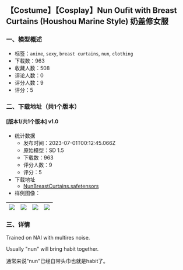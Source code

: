 ## 【Costume】【Cosplay】Nun Oufit with Breast Curtains (Houshou Marine Style) 奶盖修女服 
### 一、模型概述

- 标签：`anime`, `sexy`, `breast curtains`, `nun`, `clothing`
- 下载数：963
- 收藏人数：508
- 评论人数：0
- 评分人数：9
- 评分：5

### 二、下载地址（共1个版本）

#### [版本1/共1个版本] v1.0

- 统计数据
  - 发布时间：2023-07-01T00:12:45.066Z
  - 原始模型：SD 1.5
  - 下载数：963
  - 评分人数：9
  - 评分：5
- 下载地址
  - [NunBreastCurtains.safetensors](https://civitai.com/api/download/models/107595)
- 样例图像：

| <img src="https://image.civitai.com/xG1nkqKTMzGDvpLrqFT7WA/c52dfecc-9bb6-426e-8eb7-1a464b696c52/width=450/1351885.jpeg" /> | <img src="https://image.civitai.com/xG1nkqKTMzGDvpLrqFT7WA/3b2dec96-0556-436b-a1b2-0bf3f6c1a907/width=450/1351886.jpeg" /> | <img src="https://image.civitai.com/xG1nkqKTMzGDvpLrqFT7WA/e1daa06f-f3f1-48b5-b185-eee45b78753c/width=450/1351888.jpeg" /> | <img src="https://image.civitai.com/xG1nkqKTMzGDvpLrqFT7WA/7924ce4a-66d2-4410-b54f-95ab79ce3350/width=450/1351884.jpeg" /> |
| ---- | ---- | ---- | ---- |


### 三、详情
<p>Trained on NAI with multires noise.</p><p>Usually "nun" will bring habit together.</p><p>通常来说"nun"已经自带头巾也就是habit了。</p>